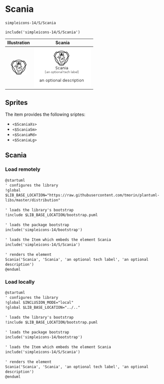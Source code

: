 # Scania


```text
simpleicons-14/S/Scania
```

```text
include('simpleicons-14/S/Scania')
```



| Illustration | Scania |
| :---: | :---: |
| ![illustration for Illustration](../../simpleicons-14/S/Scania.png) | ![illustration for Scania](../../simpleicons-14/S/Scania.Local.png) |



## Sprites
The item provides the following sriptes:

- `<$ScaniaXs>`
- `<$ScaniaSm>`
- `<$ScaniaMd>`
- `<$ScaniaLg>`





## Scania

### Load remotely
```plantuml
@startuml
' configures the library
!global $LIB_BASE_LOCATION="https://raw.githubusercontent.com/tmorin/plantuml-libs/master/distribution"

' loads the library's bootstrap
!include $LIB_BASE_LOCATION/bootstrap.puml

' loads the package bootstrap
include('simpleicons-14/bootstrap')

' loads the Item which embeds the element Scania
include('simpleicons-14/S/Scania')

' renders the element
Scania('Scania', 'Scania', 'an optional tech label', 'an optional description')
@enduml
```

### Load locally
```plantuml
@startuml
' configures the library
!global $INCLUSION_MODE="local"
!global $LIB_BASE_LOCATION="../.."

' loads the library's bootstrap
!include $LIB_BASE_LOCATION/bootstrap.puml

' loads the package bootstrap
include('simpleicons-14/bootstrap')

' loads the Item which embeds the element Scania
include('simpleicons-14/S/Scania')

' renders the element
Scania('Scania', 'Scania', 'an optional tech label', 'an optional description')
@enduml
```


